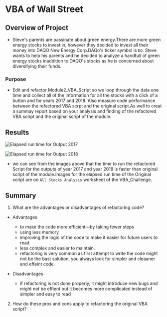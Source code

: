 # **VBA of Wall Street**
	
## **Overview of Project** 
* Steve's parents are passinate about green energy.There are more green energy stocks to invest in, however they decided to invest all their money into DAQO New Energy Corp.DAQo's ticker symbol is `DQ`. Steve wants to help his parents and he decided to analyze a handfull of green energy stocks inaddition to DAQO's stocks as he is concerned about diversifying their funds. 

 
### Purpose 
 
* Edit and refactor Module2_VBA_Script so we loop through the data one time and collect all of the information for all the stocks with a click of a button and for years 2017 and 2018. Also measure code performance between the refactored VBA scrpt and the original script.As well to creat a summay report based on your analysis and finding of the refactored VBA script and the original script of the module.



## **Results** 

![Elapsed run time for Output 2017](./Desktop/Class_Work/Module_2/HW2_Submission_ExcelVBA/Resources/VBA_Challenge_2017.png) 

![Elapsed run time for Output 2018](C:/Users/Ruth/OneDrive/Desktop/Class_Work/Module_2/HW2_Submission_ExcelVBA/Resources/VBA_Challenge_2018.png) 

* we can see from the images above that the time to run the refactored Script for the outputs of year 2017 and year 2018 is faster than original script of the module.Images for the elapsed run time of the Original script are on `All Stocks Analysis` worksheet of the VBA_Challenge.
 
## **Summary** 

1. What are the advantages or disadvantages of refactoring code? 

* Advantages  

	* to make the code more efficient—by taking fewer steps
	* using less memory
	* improving the logic of the code to make it easier for 		future users to read
	* less complex and easier to maintain. 
	* refactoring is very common as first attempt to write the code might not be the bast solution, you always look for simpler and cleaaner and effeint code.

* Disadvantages
	* if refactoring is not done properly, it might introduce new bugs and might not be effient but it becomes more complicated instead of simpler and easy to read 
 

2. How do these pros and cons apply to refactoring the original VBA script? 


